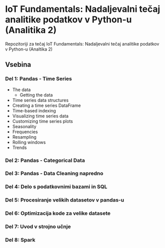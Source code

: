 # IoT Fundamentals: Nadaljevalni tečaj analitike podatkov v Python-u (Analitika 2)

Repozitoriji za tečaj IoT Fundamentals: Nadaljevalni tečaj analitike podatkov v Python-u (Analtika 2)

## Vsebina

### Del 1: Pandas - Time Series
- The data
	- Getting the data
- Time series data structures
- Creating a time series DataFrame
- Time-based indexing
- Visualizing time series data
- Customizing time series plots
- Seasonality
- Frequencies
- Resampling
- Rolling windows
- Trends

### Del 2: Pandas - Categorical Data

### Del 3: Pandas - Data Cleaning napredno

### Del 4: Delo s podatkovnimi bazami in SQL

### Del 5: Procesiranje velikih datasetov v pandas-u

### Del 6: Optimizacija kode za velike datasete

### Del 7: Uvod v strojno učnje

### Del 8: Spark
